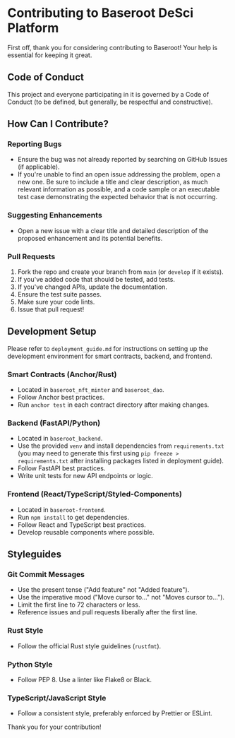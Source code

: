 # Contributing to Baseroot DeSci Platform

First off, thank you for considering contributing to Baseroot! Your help is essential for keeping it great.

## Code of Conduct

This project and everyone participating in it is governed by a Code of Conduct (to be defined, but generally, be respectful and constructive).

## How Can I Contribute?

### Reporting Bugs
*   Ensure the bug was not already reported by searching on GitHub Issues (if applicable).
*   If you're unable to find an open issue addressing the problem, open a new one. Be sure to include a title and clear description, as much relevant information as possible, and a code sample or an executable test case demonstrating the expected behavior that is not occurring.

### Suggesting Enhancements
*   Open a new issue with a clear title and detailed description of the proposed enhancement and its potential benefits.

### Pull Requests
1.  Fork the repo and create your branch from `main` (or `develop` if it exists).
2.  If you've added code that should be tested, add tests.
3.  If you've changed APIs, update the documentation.
4.  Ensure the test suite passes.
5.  Make sure your code lints.
6.  Issue that pull request!

## Development Setup

Please refer to `deployment_guide.md` for instructions on setting up the development environment for smart contracts, backend, and frontend.

### Smart Contracts (Anchor/Rust)
*   Located in `baseroot_nft_minter` and `baseroot_dao`.
*   Follow Anchor best practices.
*   Run `anchor test` in each contract directory after making changes.

### Backend (FastAPI/Python)
*   Located in `baseroot_backend`.
*   Use the provided `venv` and install dependencies from `requirements.txt` (you may need to generate this first using `pip freeze > requirements.txt` after installing packages listed in deployment guide).
*   Follow FastAPI best practices.
*   Write unit tests for new API endpoints or logic.

### Frontend (React/TypeScript/Styled-Components)
*   Located in `baseroot-frontend`.
*   Run `npm install` to get dependencies.
*   Follow React and TypeScript best practices.
*   Develop reusable components where possible.

## Styleguides

### Git Commit Messages
*   Use the present tense ("Add feature" not "Added feature").
*   Use the imperative mood ("Move cursor to..." not "Moves cursor to...").
*   Limit the first line to 72 characters or less.
*   Reference issues and pull requests liberally after the first line.

### Rust Style
*   Follow the official Rust style guidelines (`rustfmt`).

### Python Style
*   Follow PEP 8. Use a linter like Flake8 or Black.

### TypeScript/JavaScript Style
*   Follow a consistent style, preferably enforced by Prettier or ESLint.

Thank you for your contribution!

